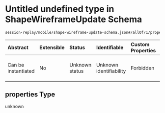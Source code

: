 # Untitled undefined type in ShapeWireframeUpdate Schema

```txt
session-replay/mobile/shape-wireframe-update-schema.json#/allOf/1/properties
```



| Abstract            | Extensible | Status         | Identifiable            | Custom Properties | Additional Properties | Access Restrictions | Defined In                                                                                                                     |
| :------------------ | :--------- | :------------- | :---------------------- | :---------------- | :-------------------- | :------------------ | :----------------------------------------------------------------------------------------------------------------------------- |
| Can be instantiated | No         | Unknown status | Unknown identifiability | Forbidden         | Allowed               | none                | [shape-wireframe-update-schema.json\*](../out/session-replay/mobile/shape-wireframe-update-schema.json "open original schema") |

## properties Type

unknown
